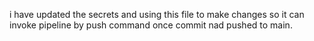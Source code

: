 i have updated the secrets and using this file to make changes so it can invoke pipeline by push command once commit nad pushed to main. 
